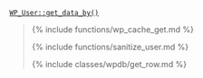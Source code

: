 <p><code><a href="https://developer.wordpress.org/reference/classes/wp_user/get_data_by/">WP_User::get_data_by()</a></code></p>

<blockquote>

{% include functions/wp_cache_get.md %}

{% include functions/sanitize_user.md %}

{% include classes/wpdb/get_row.md %}

</blockquote>

